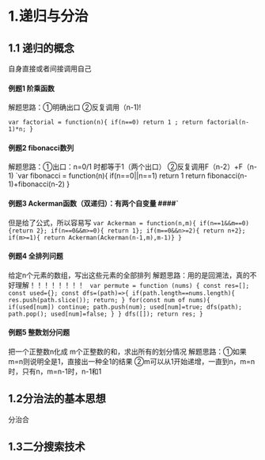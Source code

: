 # 1.递归与分治 #
## 1.1 递归的概念 ##
自身直接或者间接调用自己
#### 例题1 阶乘函数 ####
解题思路：①明确出口 ②反复调用（n-1)!
	
`
	var factorial = function(n){
	if(n==0) return 1 ;
	return factorial(n-1)*n;
}
`
#### 例题2 fibonacci数列 ####
解题思路：①出口：n=0/1 时都等于1（两个出口） ②反复调用F（n-2）+F（n-1)
    `var fibonacci = function(n){
    if(n==0||n==1) return 1
    return fibonacci(n-1)+fibonacci(n-2)
}

#### 例题3 Ackerman函数（双递归）：有两个自变量 ####`
但是给了公式，所以容易写
    `var Ackerman = function(n,m){
    if(n==1&&m==0) {return 2};
    if(n==0&&m>=0){ return 1};
    if(m==0&&n>=2){ return n+2};
    if(m>=1){ return Ackerman(Ackerman(n-1,m),m-1)}
}`
#### 例题4 全排列问题 ####
给定n个元素的数组，写出这些元素的全部排列
解题思路：用的是回溯法，真的不好理解！！！！！！！！
    `
var permute = function (nums) {
    const res=[];
    const used={};
    const dfs=(path)=>{
        if(path.length==nums.length){
            res.push(path.slice());
            return;
        }
        for(const num of nums){
            if(used[num]) continue;
            path.push(num);
            used[num]=true;
            dfs(path);
            path.pop();
            used[num]=false;
        }
    }
    dfs([]);
    return res;
}`
#### 例题5 整数划分问题 ####
把一个正整数n化成 m个正整数的和，求出所有的划分情况
解题思路：①如果m=n则说明全是1，直接出一种全1的结果
②m可以从1开始递增，一直到n，m=n时，只有n，m=n-1时，n-1和1
## 1.2分治法的基本思想 ##
分治合
## 1.3二分搜索技术 ##
